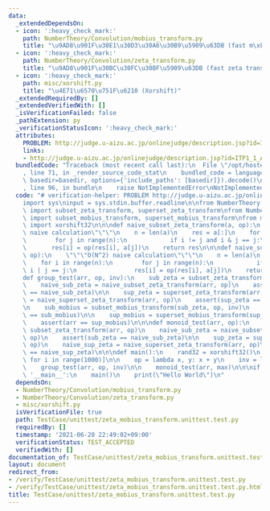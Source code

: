 ```yaml
---
data:
  _extendedDependsOn:
  - icon: ':heavy_check_mark:'
    path: NumberTheory/Convolution/mobius_transform.py
    title: "\u9AD8\u901F\u30E1\u30D3\u30A6\u30B9\u5909\u63DB (fast m\xF6bius transform)"
  - icon: ':heavy_check_mark:'
    path: NumberTheory/Convolution/zeta_transform.py
    title: "\u9AD8\u901F\u30BC\u30FC\u30BF\u5909\u63DB (fast zeta transform)"
  - icon: ':heavy_check_mark:'
    path: misc/xorshift.py
    title: "\u4E71\u6570\u751F\u6210 (Xorshift)"
  _extendedRequiredBy: []
  _extendedVerifiedWith: []
  _isVerificationFailed: false
  _pathExtension: py
  _verificationStatusIcon: ':heavy_check_mark:'
  attributes:
    PROBLEM: http://judge.u-aizu.ac.jp/onlinejudge/description.jsp?id=ITP1_1_A
    links:
    - http://judge.u-aizu.ac.jp/onlinejudge/description.jsp?id=ITP1_1_A
  bundledCode: "Traceback (most recent call last):\n  File \"/opt/hostedtoolcache/Python/3.10.5/x64/lib/python3.10/site-packages/onlinejudge_verify/documentation/build.py\"\
    , line 71, in _render_source_code_stat\n    bundled_code = language.bundle(stat.path,\
    \ basedir=basedir, options={'include_paths': [basedir]}).decode()\n  File \"/opt/hostedtoolcache/Python/3.10.5/x64/lib/python3.10/site-packages/onlinejudge_verify/languages/python.py\"\
    , line 96, in bundle\n    raise NotImplementedError\nNotImplementedError\n"
  code: "# verification-helper: PROBLEM http://judge.u-aizu.ac.jp/onlinejudge/description.jsp?id=ITP1_1_A\n\
    import sys\ninput = sys.stdin.buffer.readline\n\nfrom NumberTheory.Convolution.zeta_transform\
    \ import subset_zeta_transform, superset_zeta_transform\nfrom NumberTheory.Convolution.mobius_transform\
    \ import subset_mobius_transform, superset_mobius_transform\nfrom misc.xorshift\
    \ import xorshift32\n\n\ndef naive_subset_zeta_transform(a, op):\n    \"\"\"O(N^2)\
    \ naive calculation\"\"\"\n    n = len(a)\n    res = a[:]\n    for i in range(n):\n\
    \        for j in range(n):\n            if i != j and i & j == j:\n         \
    \       res[i] = op(res[i], a[j])\n    return res\n\n\ndef naive_superset_zeta_transform(a,\
    \ op):\n    \"\"\"O(N^2) naive calculation\"\"\"\n    n = len(a)\n    res = a[:]\n\
    \    for i in range(n):\n        for j in range(n):\n            if i != j and\
    \ i | j == j:\n                res[i] = op(res[i], a[j])\n    return res\n\n\n\
    def group_test(arr, op, inv):\n    sub_zeta = subset_zeta_transform(arr, op)\n\
    \    naive_sub_zeta = naive_subset_zeta_transform(arr, op)\n    assert(sub_zeta\
    \ == naive_sub_zeta)\n\n    sup_zeta = superset_zeta_transform(arr, op)\n    naive_sup_zeta\
    \ = naive_superset_zeta_transform(arr, op)\n    assert(sup_zeta == naive_sup_zeta)\n\
    \n    sub_mobius = subset_mobius_transform(sub_zeta, op, inv)\n    assert(arr\
    \ == sub_mobius)\n\n    sup_mobius = superset_mobius_transform(sup_zeta, op, inv)\n\
    \    assert(arr == sup_mobius)\n\n\ndef monoid_test(arr, op):\n    sub_zeta =\
    \ subset_zeta_transform(arr, op)\n    naive_sub_zeta = naive_subset_zeta_transform(arr,\
    \ op)\n    assert(sub_zeta == naive_sub_zeta)\n\n    sup_zeta = superset_zeta_transform(arr,\
    \ op)\n    naive_sup_zeta = naive_superset_zeta_transform(arr, op)\n    assert(sup_zeta\
    \ == naive_sup_zeta)\n\n\ndef main():\n    rand32 = xorshift32()\n    arr = [rand32()\
    \ for i in range(1000)]\n\n    op = lambda x, y: x + y\n    inv = lambda x: -x\n\
    \    group_test(arr, op, inv)\n\n    monoid_test(arr, max)\n\n\nif __name__ ==\
    \ '__main__':\n    main()\n    print(\"Hello World\")\n"
  dependsOn:
  - NumberTheory/Convolution/mobius_transform.py
  - NumberTheory/Convolution/zeta_transform.py
  - misc/xorshift.py
  isVerificationFile: true
  path: TestCase/unittest/zeta_mobius_transform.unittest.test.py
  requiredBy: []
  timestamp: '2021-06-20 22:49:02+09:00'
  verificationStatus: TEST_ACCEPTED
  verifiedWith: []
documentation_of: TestCase/unittest/zeta_mobius_transform.unittest.test.py
layout: document
redirect_from:
- /verify/TestCase/unittest/zeta_mobius_transform.unittest.test.py
- /verify/TestCase/unittest/zeta_mobius_transform.unittest.test.py.html
title: TestCase/unittest/zeta_mobius_transform.unittest.test.py
---
```

